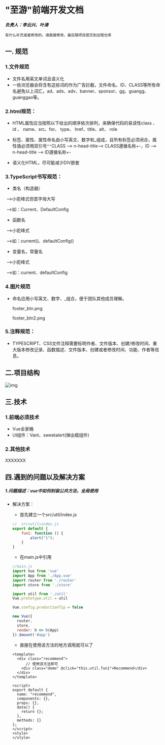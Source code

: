 # 			  		"至游"前端开发文档

***负责人：李云兴、叶涛***

`有什么补充或者修改的，请直接修改，最后随项目提交到远程仓库`

## 一. 规范

### 1.文件规范

- 文件名用英文单词且语义化 
-  一些浏览器会将含有这些词的作为广告拦截，文件命名、ID、CLASS等所有命名避免以上词汇。ad、ads、adv、banner、sponsor、gg、guangg、guanggao等。 

### 2.html规范：

- HTML属性应当按照以下给出的顺序依次排列，来确保代码的易读性class 、id 、 name、src、for、 type、 href、title、alt、 role

- 标签、属性、属性命名由小写英文、数字和\_组成，且所有标签必须闭合，属性值必须用双引号`""`CLASS --> n-head-title--> CLASS遵循名称+-，ID --> n-head-title --> ID遵循名称+-

- 语义化HTML，尽可能减少DIV嵌套

### 3.TypeScript书写规范：

- 类名（构造器）

​		-->小驼峰式但首字母大写

​		-->如：Current、DefaultConfig

- 函数名

​		-->小驼峰式

​		-->如：current()、defaultConfig()

- 变量名，常量名

​		-->小驼峰式

​		-->如：current、defaultConfig

### 4.图片规范

- 命名应用小写英文、数字、_组合，便于团队其他成员理解。

  footer_btn.png

  footer_btn2.png

### 5.注释规范：

- TYPESCRIPT、CSS文件注释需要标明作者、文件版本、创建/修改时间、重大版本修改记录、函数描述、文件版本、创建或者修改时间、功能、作者等信息。

## 二.项目结构

![img](https://upload-images.jianshu.io/upload_images/13387321-c187628306a9b74e.png?imageMogr2/auto-orient/strip|imageView2/2/format/webp) 

## 三.技术

### 1.前端必须技术

- Vue全家桶
- UI组件：Vant、sweetalert(弹出框组件)

### 2.其他技术

XXXXXXX

## 四.遇到的问题以及解决方案

##### 	1.问题描述：vue中如何封装公共方法，全局使用

- 解决方案：

  -  首先建立一个src/util/index.js 

    ```javascript
    //  src>util>index.js
    export default {
        fun1: function () {
            alert("1");
        }
    }
    ```

  -  在main.js中引用 

    ```javascript
    //main.js
    import Vue from 'vue'
    import App from './App.vue'
    import router from './router'
    import store from './store'
    
    import util from './util'
    Vue.prototype.util = util
    
    Vue.config.productionTip = false
    
    new Vue({
      router,
      store,
      render: h => h(App)
    }).$mount('#app')
    
    ```

  -  直接在使用该方法的地方调用就可以了 

    ```vue
    <template>
      <div class="recommend">
          // 使用该方法即可
        <div class="demo" @click="this.util.fun1">Recommend</div>
      </div>
    </template>
    
    <script>
    export default {
      name: "recommend",
      components: {},
      props: {},
      data() {
        return {};
      },
      methods: {}
    };
    </script>
    <style>
    </style>
    ```

    